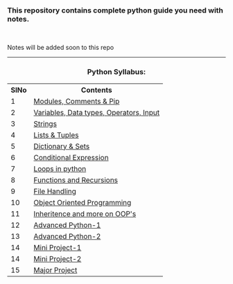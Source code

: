 <h3>This repository contains complete python guide you need with notes.</h3><br>
<p>Notes will be added soon to this repo</p>
<hr>
<h3 align="center" >Python Syllabus: </h3>
<table align="center">
  <tr>
    <th>SlNo</th>
    <th>Contents</th>
  </tr>
  <tr>
    <td>1</td>
    <td><a href="https://github.com/Anirudh1103/Complete-Python/tree/main/Chapter%201">Modules, Comments & Pip </a></td>
  </tr>
  <tr>
    <td>2</td>
    <td><a href="https://github.com/Anirudh1103/Complete-Python/tree/main/Chapter%202">Variables, Data types, Operators, Input</a></td>
  </tr>
    <tr>
    <td>3</td>
    <td><a href="https://github.com/Anirudh1103/Complete-Python/tree/main/Chapter%203">Strings</a></td>
  </tr>
    <tr>
    <td>4</td>
    <td><a href="https://github.com/Anirudh1103/Complete-Python/tree/main/Chapter%204">Lists & Tuples</a></td>
  </tr>
    <tr>
    <td>5</td>
    <td> <a href="https://github.com/Anirudh1103/Complete-Python/tree/main/Chapter%205">Dictionary & Sets </a></td>
  </tr>
    <tr>
    <td>6</td>
    <td><a href="https://github.com/Anirudh1103/Complete-Python/tree/main/Chapter%206">Conditional Expression </a></td>
  </tr>
    <tr>
    <td>7</td>
    <td><a href="https://github.com/Anirudh1103/Complete-Python/tree/main/Chapter%207">Loops in python  </a></td>
  </tr>
    <tr>
    <td>8</td>
    <td><a href="https://github.com/Anirudh1103/Complete-Python/tree/main/Chapter%208">Functions and Recursions</a></td>
  </tr>
    <tr>
    <td>9</td>
    <td><a href="https://github.com/Anirudh1103/Complete-Python/tree/main/Chapter%209">File Handling</a></td>
  </tr>
    <tr>
    <td>10</td>
    <td><a href="">Object Oriented Programming</a></td>
  </tr>
    <tr>
    <td>11</td>
    <td><a href="">Inheritence and more on OOP's</a></td>
  </tr>
    </tr>
    <tr>
    <td>12</td>
    <td><a href="">Advanced Python-1</a></td>
  </tr>
    </tr>
    <tr>
    <td>13</td>
    <td><a href="">Advanced Python-2</a></td>
  </tr>
    </tr>
    <tr>
    <td>14</td>
    <td><a href="https://github.com/Anirudh1103/Complete-Python/tree/main/Mini%20Project%201">Mini Project-1</a></td>
  </tr>
    </tr>
        <tr>
    <td>14</td>
    <td><a href="">Mini Project-2</a></td>
  </tr>
    <tr>
    <td>15</td>
    <td><a href="">Major Project</a></td>
  </tr>
</table>
